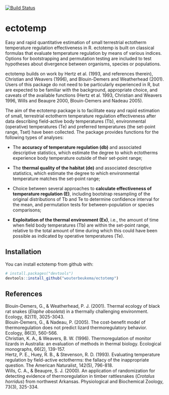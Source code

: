 
<!-- README.md is generated from README.Rmd. Please edit that file -->
[![Build Status](https://travis-ci.org/wouterbeukema/ectotemp.svg?branch=master)](https://travis-ci.org/wouterbeukema/ectotemp)

ectotemp
========

Easy and rapid quantitative estimation of small terrestrial ectotherm temperature regulation effectiveness in R. ectotemp is built on classical formulas that evaluate temperature regulation by means of various indices. Options for bootstrapping and permutation testing are included to test hypotheses about divergence between organisms, species or populations.

ectotemp builds on work by Hertz et al. (1993, and references therein), Christian and Weavers (1996), and Blouin-Demers and Weatherhead (2001). Users of this package do not need to be particularly experienced in R, but are expected to be familiar with the background, appropriate choice, and caveats of the available functions (Hertz et al. 1993, Christian and Weavers 1996, Wills and Beaupre 2000, Blouin-Demers and Nadeau 2005).

The aim of the ectotemp package is to facilitate easy and rapid estimation of small, terrestrial ectotherm temperature regulation effectiveness after data describing field-active body temperatures (Tb), environmental (operative) temperatures (Te) and preferred temperatures (the set-point range, Tset) have been collected. The package provides functions for the following types of analyses:

-   The **accuracy of temperature regulation (db)** and associated descriptive statistics, which estimate the degree to which ectotherms experience body temperature outside of their set-point range;

-   The **thermal quality of the habitat (de)** and associated descriptive statistics, which estimate the degree to which environmental temperature matches the set-point range;

-   Choice between several approaches to **calculate effectiveness of temperature regulation (E)**, including bootstrap resampling of the original distributions of Tb and Te to determine confidence interval for the mean, and permutation tests for between-population or species comparisons;

-   **Exploitation of the thermal environment (Ex)**, i.e., the amount of time when field body temperatures (Tb) are within the set-point range, relative to the total amount of time during which this could have been possible as indicated by operative temperatures (Te).

Installation
------------

You can install ectotemp from github with:

``` r
# install.packages("devtools")
devtools::install_github("wouterbeukema/ectotemp")
```

References
----------

Blouin-Demers, G., & Weatherhead, P. J. (2001). Thermal ecology of black rat snakes (*Elaphe obsoleta*) in a thermally challenging environment. Ecology, 82(11), 3025-3043.<br/> Blouin-Demers, G., & Nadeau, P. (2005). The cost-benefit model of thermoregulation does not predict lizard thermoregulatory behavior. Ecology, 86(3), 560-566.<br/> Christian, K. A., & Weavers, B. W. (1996). Thermoregulation of monitor lizards in Australia: an evaluation of methods in thermal biology. Ecological monographs, 66(2), 139-157.<br/> Hertz, P. E., Huey, R. B., & Stevenson, R. D. (1993). Evaluating temperature regulation by field-active ectotherms: the fallacy of the inappropriate question. The American Naturalist, 142(5), 796-818.<br/> Wills, C. A., & Beaupre, S. J. (2000). An application of randomization for detecting evidence of thermoregulation in timber rattlesnakes (*Crotalus horridus*) from northwest Arkansas. Physiological and Biochemical Zoology, 73(3), 325-334.
